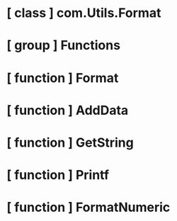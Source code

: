 # [ class ] com.Utils.Format

# [ group ] Functions

# [ function ] Format

# [ function ] AddData

# [ function ] GetString

# [ function ] Printf

# [ function ] FormatNumeric

